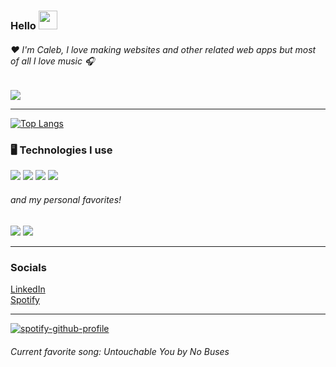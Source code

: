 <h3> Hello <img src="https://raw.githubusercontent.com/MartinHeinz/MartinHeinz/master/wave.gif" width="30px"> </h3>
<h6> ❤️ I'm Caleb, I love making websites and other related web apps but most of all I love music 🎧 </h6>

![](https://github-profile-summary-cards.vercel.app/api/cards/profile-details?username=a-pillow&theme=nord_bright)

---

[![Top Langs](https://github-readme-stats.vercel.app/api/top-langs/?username=a-pillow&langs_count=6)](https://github.com/anuraghazra/github-readme-stats)

<h3> 	🖥️ Technologies I use  </h3>

<p float="left">
    <img src="https://img.shields.io/badge/Chakra--UI-319795?style=for-the-badge&logo=chakra-ui&logoColor=white" /> 
    <img src="https://img.shields.io/badge/Express.js-000000?style=for-the-badge&logo=express&logoColor=white" />
    <img src="https://img.shields.io/badge/Node.js-339933?style=for-the-badge&logo=nodedotjs&logoColor=white" />
    <img src="https://img.shields.io/badge/React-20232A?style=for-the-badge&logo=react&logoColor=61DAFB" />
 </p>
 <h6> and my personal favorites! </h6>
 <p float="left">
    <img src="https://img.shields.io/badge/Svelte-4A4A55?style=for-the-badge&logo=svelte&logoColor=FF3E00" />
    <img src="https://img.shields.io/badge/Tailwind_CSS-38B2AC?style=for-the-badge&logo=tailwind-css&logoColor=white" />
 </p>
 
---

<h3> Socials </h3>
<a href="https://www.linkedin.com/in/caleb-lee-92b700239/"> LinkedIn </a> <br />
<a href="https://open.spotify.com/user/notcalb?si=9e9d72955b274833"> Spotify </a>

---

[![spotify-github-profile](https://spotify-github-profile.vercel.app/api/view?uid=notcalb&cover_image=true&theme=default)](https://github.com/kittinan/spotify-github-profile)

<h6> Current favorite song: Untouchable You by No Buses </h6>
